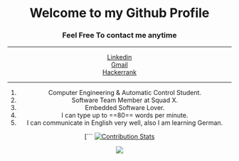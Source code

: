 # <center>Welcome to my Github Profile<center>

### <center>Feel Free To contact me anytime</center>

___
[<center>Linkedin](https://www.linkedin.com/in/abdallah-alaa-salem-abb61016a/) <br />
[<center>Gmail](abdallahalaasalem7@gmail.com)  <br />
[<center>Hackerrank](https://www.hackerrank.com/abdallahalaasal1) <br />

___
1. Computer Engineering & Automatic Control Student.
2. Software Team Member at Squad X.
3. Embedded Software Lover.
4. I can type up to ==80== words per minute.
5. I can communicate in English very well, also I am learning German.

[```
[![Contribution Stats](https://github-contribution-stats.vercel.app/api/?username=Abdallah7Salem)](https://github.com/LordDashMe/github-contribution-stats/)


![](https://komarev.com/ghpvc/?username=Abdallah7Salem)
